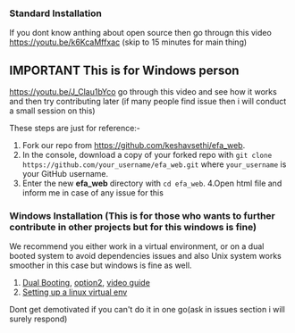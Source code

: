 

### Standard Installation
If you dont know anthing about open source then go througn this video
https://youtu.be/k6KcaMffxac  (skip to 15 minutes for main thing)

## IMPORTANT This is for Windows person 
https://youtu.be/J_Clau1bYco 
go through this video and see how it works and then try contributing later
(if many people find issue then i will conduct a small session on this)

These steps are just for reference:- 
1. Fork our repo from https://github.com/keshavsethi/efa_web.
2. In the console, download a copy of your forked repo with `git clone https://github.com/your_username/efa_web.git` where `your_username` is your GitHub username.
3. Enter the new **efa_web** directory with `cd efa_web`.
4.Open html file and inform me in case of any issue
for this
### Windows Installation (This is for those who wants to further contribute in other projects but for this windows is fine)

We recommend you either work in a virtual environment, or on a dual booted system to avoid dependencies issues and also Unix system works smoother in this case but windows is fine as well. 
1. [Dual Booting](https://www.tecmint.com/install-ubuntu-alongside-with-windows-dual-boot/amp/), [option2](https://askubuntu.com/questions/1031993/how-to-install-ubuntu-18-04-alongside-windows-10), [video guide](https://www.youtube.com/watch?v=qNeJvujdB-0&fbclid=IwAR0APhs89jlNR_ENKbSwrp6TI6P-wxlx-a0My9XBvPNAfwtADZaAXqcKtP4)
2. [Setting up a linux virtual env](https://itsfoss.com/install-linux-in-virtualbox/)


Dont get demotivated if you can't do it in one go(ask in issues section i will  surely respond)
